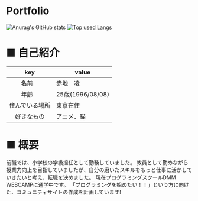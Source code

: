 # Portfolio
![Anurag's GitHub stats](https://github-readme-stats.vercel.app/api?username=akachiryo&show_icons=true&theme=dark)  [![Top used Langs](https://github-readme-stats.vercel.app/api/top-langs/?username=akachiryo&layout=compact&theme=tokyonight)](https://github.com/ユーザ名/)
# ■ 自己紹介
|key|value|
| ------------- | ------------- |
|　　名前　|赤地　凌|
|　　年齢|25歳(1996/08/08)|
|住んでいる場所|東京在住|
|　好きなもの|アニメ、猫|

# ■ 概要
前職では、小学校の学級担任として勤務していました。
教員として勤めながら授業力向上を目指していましたが、自分の磨いたスキルをもっと仕事に活かしていきたいと考え、転職を決めました。
現在プログラミングスクールDMM WEBCAMPに通学中です。
「プログラミングを始めたい！！」という方に向けた、コミュニティサイトの作成を計画しています!
